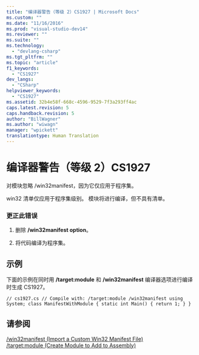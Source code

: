 ```yaml
---
title: "编译器警告（等级 2）CS1927 | Microsoft Docs"
ms.custom: ""
ms.date: "11/16/2016"
ms.prod: "visual-studio-dev14"
ms.reviewer: ""
ms.suite: ""
ms.technology: 
  - "devlang-csharp"
ms.tgt_pltfrm: ""
ms.topic: "article"
f1_keywords: 
  - "CS1927"
dev_langs: 
  - "CSharp"
helpviewer_keywords: 
  - "CS1927"
ms.assetid: 32b4e58f-668c-4596-9529-7f3a293ff4ac
caps.latest.revision: 5
caps.handback.revision: 5
author: "BillWagner"
ms.author: "wiwagn"
manager: "wpickett"
translationtype: Human Translation
---
```

# 编译器警告（等级 2）CS1927
对模块忽略 \/win32manifest，因为它仅应用于程序集。  
  
 win32 清单仅应用于程序集级别。 模块将进行编译，但不具有清单。  
  
### 更正此错误  
  
1.  删除 **\/win32manifest option**。  
  
2.  将代码编译为程序集。  
  
## 示例  
 下面的示例在同时用 **\/target:module** 和 **\/win32manifest** 编译器选项进行编译时生成 CS1927。  
  
```  
// cs1927.cs // Compile with: /target:module /win32manifest using System; class ManifestWithModule { static int Main() { return 1; } }  
```  
  
## 请参阅  
 [\/win32manifest \(Import a Custom Win32 Manifest File\)](../../csharp/language-reference/compiler-options/win32manifest-compiler-option.md)   
 [\/target:module \(Create Module to Add to Assembly\)](../../csharp/language-reference/compiler-options/target-module-compiler-option.md)